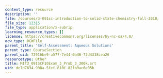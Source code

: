 ```yaml
---
content_type: resource
description: ''
file: /courses/3-091sc-introduction-to-solid-state-chemistry-fall-2010/dc7d7834908a5fef810f821b9ac6e05b_MIT3_091SCF10Exam_3_Prob_3_300k.vtt
file_size: 12315
file_type: application/x-subrip
learning_resource_types: []
license: https://creativecommons.org/licenses/by-nc-sa/4.0/
ocw_type: OCWFile
parent_title: 'Self-Assessment: Aqueous Solutions'
parent_type: CourseSection
parent_uid: 72916be9-a577-7e44-0a46-72d4318cea26
resourcetype: Other
title: MIT3_091SCF10Exam_3_Prob_3_300k.srt
uid: dc7d7834-908a-5fef-810f-821b9ac6e05b
---
```

